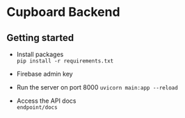 # Cupboard Backend

## Getting started
- Install packages  
   ```pip install -r requirements.txt```
- Firebase admin key 

- Run the server on port 8000
    ```uvicorn main:app --reload```  
- Access the API docs  
    ```endpoint/docs```